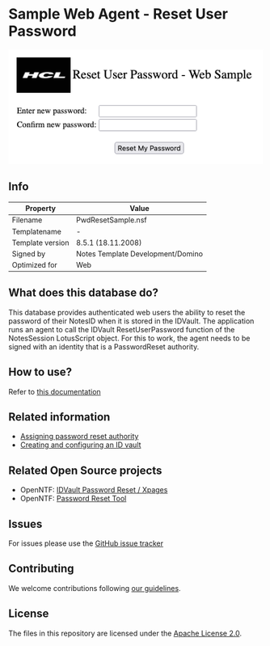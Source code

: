 # Sample Web Agent - Reset User Password

![Sample Web Agent - Reset User Password](docs/assets/images/png/screenshot.png)
## Info
Property | Value   
---|---
Filename | PwdResetSample.nsf
Templatename | -
Template version | 8.5.1 (18.11.2008)
Signed by | Notes Template Development/Domino
Optimized for | Web

## What does this database do?

This database provides authenticated web users the ability to reset the password of their NotesID when it is stored in the IDVault. The application runs an agent to call the IDVault ResetUserPassword function of the NotesSession LotusScript object. For this to work, the agent needs to be signed with an identity that is a PasswordReset authority.

## How to use?
Refer to [this documentation](docs/index.md)

## Related information
- [Assigning password reset authority](https://help.hcltechsw.com/domino/12.0.2/admin/conf_assigningpasswordresetauthority_t.html)
- [Creating and configuring an ID vault](https://help.hcltechsw.com/domino/12.0.2/admin/conf_creatingandconfiguringanidvault_t.html)

## Related Open Source projects
- OpenNTF: [IDVault Password Reset / Xpages](https://www.openntf.org/internal/home.nsf/project.xsp?name=IDVault%20Password%20Reset)
- OpenNTF: [Password Reset Tool](https://openntf.org/main.nsf/project.xsp?r=project/Password%20Reset%20Tool)

## Issues
For issues please use the [GitHub issue tracker](issues)

## Contributing
We welcome contributions following [our guidelines](CONTRIBUTING.md).

## License
The files in this repository are licensed under the [Apache License 2.0](https://www.apache.org/licenses/LICENSE-2.0.html). 
